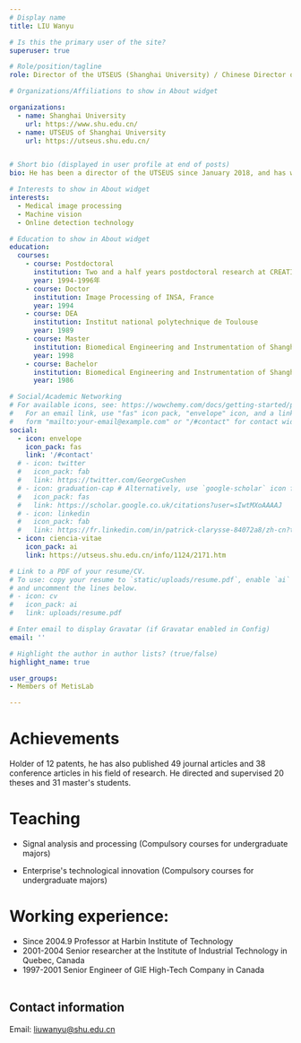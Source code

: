 ```yaml
---
# Display name
title: LIU Wanyu

# Is this the primary user of the site?
superuser: true

# Role/position/tagline
role: Director of the UTSEUS (Shanghai University) / Chinese Director of Medical Image and Signal Processing Laboratory of French National Center for Scientific Research (CNRS) at CREATIS

# Organizations/Affiliations to show in About widget

organizations:
  - name: Shanghai University
    url: https://www.shu.edu.cn/
  - name: UTSEUS of Shanghai University
    url: https://utseus.shu.edu.cn/ 


# Short bio (displayed in user profile at end of posts)
bio: He has been a director of the UTSEUS since January 2018, and has worked in France (8 years) and then in China (16 years) and the industrial world in Canada (8 years).

# Interests to show in About widget
interests:
  - Medical image processing
  - Machine vision
  - Online detection technology

# Education to show in About widget
education:
  courses:
    - course: Postdoctoral
      institution: Two and a half years postdoctoral research at CREATIS, France
      year: 1994-1996年
    - course: Doctor
      institution: Image Processing of INSA, France
      year: 1994
    - course: DEA
      institution: Institut national polytechnique de Toulouse
      year: 1989
    - course: Master
      institution: Biomedical Engineering and Instrumentation of Shanghai Jiaotong University 
      year: 1998
    - course: Bachelor
      institution: Biomedical Engineering and Instrumentation of Shanghai Jiaotong University 
      year: 1986

# Social/Academic Networking
# For available icons, see: https://wowchemy.com/docs/getting-started/page-builder/#icons
#   For an email link, use "fas" icon pack, "envelope" icon, and a link in the
#   form "mailto:your-email@example.com" or "/#contact" for contact widget.
social:
  - icon: envelope
    icon_pack: fas
    link: '/#contact'
  # - icon: twitter
  #   icon_pack: fab
  #   link: https://twitter.com/GeorgeCushen
  # - icon: graduation-cap # Alternatively, use `google-scholar` icon from `ai` icon pack
  #   icon_pack: fas
  #   link: https://scholar.google.co.uk/citations?user=sIwtMXoAAAAJ
  # - icon: linkedin
  #   icon_pack: fab
  #   link: https://fr.linkedin.com/in/patrick-clarysse-84072a8/zh-cn?trk=people-guest_people_search-card
  - icon: ciencia-vitae
    icon_pack: ai
    link: https://utseus.shu.edu.cn/info/1124/2171.htm

# Link to a PDF of your resume/CV.
# To use: copy your resume to `static/uploads/resume.pdf`, enable `ai` icons in `params.toml`,
# and uncomment the lines below.
# - icon: cv
#   icon_pack: ai
#   link: uploads/resume.pdf

# Enter email to display Gravatar (if Gravatar enabled in Config)
email: ''

# Highlight the author in author lists? (true/false)
highlight_name: true

user_groups:
- Members of MetisLab

---
```


# Achievements 

Holder of 12 patents, he has also published 49 journal articles and 38 conference articles in his field of research. He directed and supervised 20 theses and 31 master's students.

# Teaching
 
- Signal analysis and processing (Compulsory courses for undergraduate majors)

- Enterprise's technological innovation (Compulsory courses for undergraduate majors)

# Working experience:
- Since 2004.9  Professor at Harbin Institute of Technology
- 2001-2004     Senior researcher at the Institute of Industrial Technology in Quebec, Canada
- 1997-2001     Senior Engineer of GIE High-Tech Company in Canada<br><br>

## Contact information

Email: liuwanyu@shu.edu.cn
